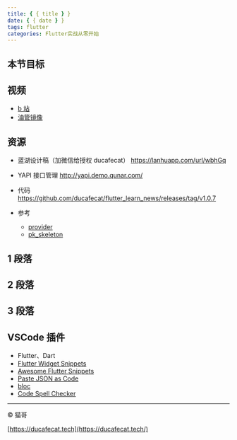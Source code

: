 ```yaml
---
title: { { title } }
date: { { date } }
tags: flutter
categories: Flutter实战从零开始
---
```


## 本节目标

## 视频

- [b 站](https://space.bilibili.com/404904528/channel/detail?cid=106755)
- [油管镜像](https://www.youtube.com/watch?v=Uucg6GGGBsY&list=PL274L1n86T80VZR30KaLOKV6jqwTq5E8D)

## 资源

- 蓝湖设计稿（加微信给授权 ducafecat）
  https://lanhuapp.com/url/wbhGq

- YAPI 接口管理
  http://yapi.demo.qunar.com/

- 代码
  https://github.com/ducafecat/flutter_learn_news/releases/tag/v1.0.7

- 参考
  - [provider](https://pub.flutter-io.cn/packages/provider)
  - [pk_skeleton](https://pub.flutter-io.cn/packages/pk_skeleton)

## 1 段落

## 2 段落

## 3 段落

## VSCode 插件

- Flutter、Dart
- [Flutter Widget Snippets](https://marketplace.visualstudio.com/items?itemName=alexisvt.flutter-snippets)
- [Awesome Flutter Snippets](https://marketplace.visualstudio.com/items?itemName=Nash.awesome-flutter-snippets)
- [Paste JSON as Code](https://marketplace.visualstudio.com/items?itemName=quicktype.quicktype)
- [bloc](https://marketplace.visualstudio.com/items?itemName=FelixAngelov.bloc)
- [Code Spell Checker](https://marketplace.visualstudio.com/items?itemName=streetsidesoftware.code-spell-checker)

---

© 猫哥

[https://ducafecat.tech](https://ducafecat.tech/)
